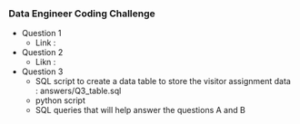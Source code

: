 ### Data Engineer Coding Challenge
* Question 1
  - Link : 
* Question 2
  - Likn :
* Question 3
  - SQL script to create a data table to store the visitor assignment data : answers/Q3_table.sql
  - python script
  - SQL queries that will help answer the questions A and B 
